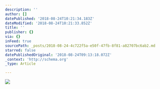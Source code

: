 ```yaml
---
description: ''
author: []
datePublished: '2018-08-24T10:21:34.183Z'
dateModified: '2018-08-24T10:21:33.852Z'
title: ''
publisher: {}
via: {}
inFeed: true
sourcePath: _posts/2018-08-24-4c722f5a-e50f-47fb-8f81-a82707bc6ab2.md
starred: false
datePublishedOriginal: '2018-08-24T09:13:18.072Z'
_context: 'http://schema.org'
_type: Article

---
```

![](https://the-grid-user-content.s3-us-west-2.amazonaws.com/c5d35d5f-9c90-41da-953f-88f4ed5e56a6.jpg)